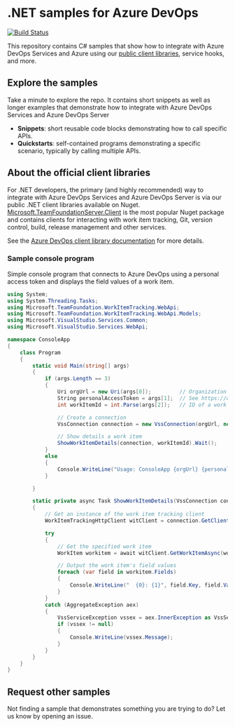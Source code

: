 # .NET samples for Azure DevOps

[![Build Status](https://dev.azure.com/ms/azure-devops-dotnet-samples/_apis/build/status/Microsoft.azure-devops-dotnet-samples?branchName=main)](https://dev.azure.com/ms/azure-devops-dotnet-samples/_build/latest?definitionId=82&branchName=main)

This repository contains C# samples that show how to integrate with  Azure DevOps Services and Azure using our [public client libraries](https://www.nuget.org/profiles/nugetvss), service hooks, and more.

## Explore the samples

Take a minute to explore the repo. It contains short snippets as well as longer examples that demonstrate how to integrate with Azure DevOps Services and Azure DevOps Server

* **Snippets**: short reusable code blocks demonstrating how to call specific APIs.
* **Quickstarts**: self-contained programs demonstrating a specific scenario, typically by calling multiple APIs.

## About the official client libraries

For .NET developers, the primary (and highly recommended) way to integrate with Azure DevOps Services and Azure DevOps Server is via our public .NET client libraries available on Nuget. [Microsoft.TeamFoundationServer.Client](https://www.nuget.org/packages/Microsoft.TeamFoundationServer.Client) is the most popular Nuget package and contains clients for interacting with work item tracking, Git, version control, build, release management and other services.

See the [Azure DevOps client library documentation](https://docs.microsoft.com/en-us/azure/devops/integrate/concepts/dotnet-client-libraries?view=vsts) for more details.

### Sample console program

Simple console program that connects to Azure DevOps using a personal access token and displays the field values of a work item.

```cs
using System;
using System.Threading.Tasks;
using Microsoft.TeamFoundation.WorkItemTracking.WebApi;
using Microsoft.TeamFoundation.WorkItemTracking.WebApi.Models;
using Microsoft.VisualStudio.Services.Common;
using Microsoft.VisualStudio.Services.WebApi;

namespace ConsoleApp
{
    class Program
    {
        static void Main(string[] args)
        {
            if (args.Length == 3)
            {
                Uri orgUrl = new Uri(args[0]);         // Organization URL, for example: https://dev.azure.com/fabrikam               
                String personalAccessToken = args[1];  // See https://docs.microsoft.com/azure/devops/integrate/get-started/authentication/pats
                int workItemId = int.Parse(args[2]);   // ID of a work item, for example: 12

                // Create a connection
                VssConnection connection = new VssConnection(orgUrl, new VssBasicCredential(string.Empty, personalAccessToken));

                // Show details a work item
                ShowWorkItemDetails(connection, workItemId).Wait();
            }
            else
            {
                Console.WriteLine("Usage: ConsoleApp {orgUrl} {personalAccessToken} {workItemId}");
            }

        }

        static private async Task ShowWorkItemDetails(VssConnection connection, int workItemId)
        {
            // Get an instance of the work item tracking client
            WorkItemTrackingHttpClient witClient = connection.GetClient<WorkItemTrackingHttpClient>();

            try
            {
                // Get the specified work item
                WorkItem workitem = await witClient.GetWorkItemAsync(workItemId);

                // Output the work item's field values
                foreach (var field in workitem.Fields)
                {
                    Console.WriteLine("  {0}: {1}", field.Key, field.Value);
                }
            }
            catch (AggregateException aex)
            {
                VssServiceException vssex = aex.InnerException as VssServiceException;
                if (vssex != null)
                {
                    Console.WriteLine(vssex.Message);
                }
            }
        }
    }
}
```

## Request other samples

Not finding a sample that demonstrates something you are trying to do? Let us know by opening an issue.
